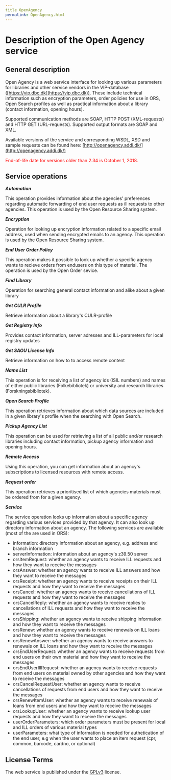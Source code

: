 ```yaml
---
title OpenAgency
permalink: OpenAgency.html
---
```

# Description of the Open Agency service

## General description
Open Agency is a web service interface for looking up various parameters for
libraries and other service vendors in the VIP-database
([https://vip.dbc.dk](https://vip.dbc.dk)).
These include technical information such as encryption parameters, order
policies for use in ORS, Open Search profiles as well as practical information
about a library (contact information, opening hours).

Supported communication methods are SOAP, HTTP POST (XML-requests) and HTTP GET
(URL-requests). Supported output formats are SOAP and XML.

Available versions of the service and corresponding WSDL, XSD and sample
requests can be found here: [http://openagency.addi.dk/](http://openagency.addi.dk/)

<span style="color:red">End-of-life date for versions older than 2.34 is October 1, 2018.</span>

## Service operations
***Automation***

This operation provides information about the agencies' preferences regarding
automatic forwarding of end user requests as ill requests to other agencies.
This operation is used by the Open Resource Sharing system.

***Encryption***

Operation for looking up encryption information related to a specific email
address, used when sending encrypted emails to an agency. This operation is used
by the Open Resource Sharing system.

***End User Order Policy***

This operation makes it possible to look up whether a specific agency wants to
recieve orders from endusers on this type of material. The operation is used by
the Open Order sevice.

***Find Library***

Operation for searching general contact information and alike about a given library

***Get CULR Profile***

Retrieve information about a library's CULR-profile

***Get Registry Info***

Provides contact information, server adresses and ILL-parameters for local registry updates

***Get SAOU License Info***

Retrieve information on how to to access remote content

***Name List***

This operation is for receiving a list of agency ids (ISIL numbers) and names of
either public libraries (Folkebibliotek) or university and research libraries
(Forskningsbibliotek).

***Open Search Profile***

This operation retrieves information about which data sources are included in a
given library's profile when the searching with Open Search.

***Pickup Agency List***

This operation can be used for retrieving a list of all public and/or research
libraries including contact information, pickup agency information and opening
hours.

***Remote Access***

Using this operation, you can get information about an agency's subscriptions to
licensed resources with remote access.

***Request order***

This operation retrieves a prioritised list of which agencies materials must be
ordered from for a given agency.

***Service***

The service operation looks up information about a specific agency regarding
various services provided by that agency. It can also look up directory
information about an agency. The following services are available (most of the
are used in ORS):

* information: directory information about an agency, e.g. address and branch information
* serverInformation: information about an agency's z39.50 server
* orsItemRequest: whether an agency wants to receive ILL requests and how they want to receive the messages
* orsAnswer: whether an agency wants to receive ILL answers and how they want to receive the messages
* orsReceipt: whether an agency wants to receive receipts on their ILL requests and how they want to receive the messages
* orsCancel: whether an agency wants to receive cancellations of ILL requests and how they want to receive the messages
* orsCancelReply: whether an agency wants to receive replies to cancellations of ILL requests and how they want to receive the messages
* orsShipping: whether an agency wants to receive shipping information and how they want to receive the messages
* orsRenew: whether an agency wants to receive renewals on ILL loans and how they want to receive the messages
* orsRenewAnswer: whether an agency wants to receive answers to renewals on ILL loans  and how they want to receive the messages
* orsEndUserRequest: whether an agency wants to receive requests from end users on their own material and how they want to receive the messages
* orsEndUserIllRequest: whether an agency wants to receive requests from end users on material owned by other agencies and how they want to receive the messages
* orsCancelRequestUser: whether an agency wants to receive cancellations of requests from end users and how they want to receive the messages
* orsRenewItemUser: whether an agency wants to receive renewals of loans from end users and how they want to receive the messages
* orsLookupUser: whether an agency wants to receive lookup user requests and how they wamt to receive the messages
* userOrderParameters: which order parameters must be present for local and ILL orders of various material types
* userParameters: what type of information is needed for authetication of the end user, e.g when the user wants to place an item request (cpr, common, barcode, cardno, or optional)

## License Terms
The web service is published under the [GPLv3](http://gplv3.fsf.org/) license.
